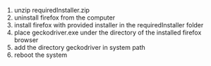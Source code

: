 
1. unzip requiredInstaller.zip
2. uninstall firefox from the computer
3. install firefox with provided installer in the requiredInstaller folder
4. place geckodriver.exe under the directory of the installed firefox browser
5. add the directory geckodriver in system path
6. reboot the system